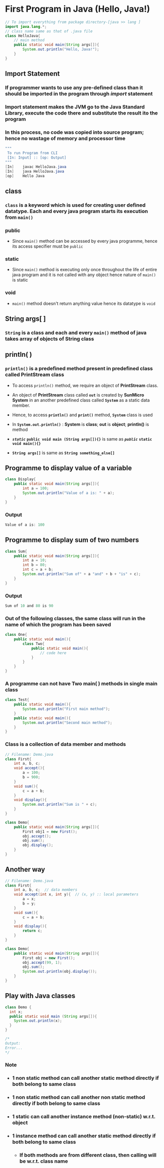 # First Program in Java (Hello, Java!)

```java
// To import everything from package directory-[java >> lang ]
import java.lang.*;  
// class name same as that of .java file
class HelloJava{  
    // main method
    public static void main(String args[]){
        System.out.println("Hello, Java!");
    }
}
```

## Import Statement

### If programmer wants to use any pre-defined class than it should be imported in the program through *import* statement

### Import statement makes the JVM go to the Java Standard Library, execute the code there and substitute the result ito the program

### In this process, no code was copied into source program; hence no wastage of memory and processor time

```powershell
"""
 To run Program from CLI
 [In: Input] :: [op: Output]
"""
[In]    javac HelloJava.java
[In]    java HelloJava.java
[op]    Hello Java
```

## class

### `class` is a keyword which is used for creating user defined datatype. Each and every java program starts its execution from `main()`

### public

+ Since `main()` method can be accessed by every java programme, hence its access specifier must be `public`

### static

+ Since `main()` method is executing only once throughout the life of entire java program and it is not called with any object hence nature of `main()` is static

### void

+ `main()` method doesn't return anything value hence its datatype is `void`

## String args[ ]

### `String` is a class and each and every `main()` method of java takes **array of objects of String class**

## println( )

### `println()` is a predefined method present in predefined class called **PrintStream** class

+ To access `println()` method, we require an object of **PrintStream** class.

+ An object of **PrintStream** class called **`out`** is created by **SunMicro System** in an another predefined class called **`System`** as a static data member.

+ Hence, to access **`println()`** and **`print()`** method, **`System`** class is used

+ In **`System.out.println()`** : **System** is **class**; **out** is **object**; **println()** is method

+ **_`static`_** **`public void main (String args[]){}`** is same as **_`public`_** **`static void main(){}`**

+ **`String args[]`** is same as **`String something_else[]`**


## Programme to display value of a variable

```java
class Display{
    public static void main(String args[]){
        int a = 100;
        System.out.println("Value of a is: " + a);
    }
}
```

### Output

```powershell
Value of a is: 100
```

## Programme to display sum of two numbers

```java
class Sum{
    public static void main(String args[]){
        int a = 10;
        int b = 80;
        int c = a + b;
        System.out.println("Sum of" + a "and" + b + "is" + c);
    }
}
```

### Output

```powershell
Sum of 10 and 80 is 90
```

### Out of the following classes, the same class will run in the name of which the program has been saved

```java
class One{
    public static void main(){
        class Two{
            public static void main(){
                // code here
            }
        }
    }
}
```

### A programme can not have Two main( ) methods in single main class

```java
class Test{
    public static void main(){
        System.out.println("First main method");
    }
    public static void main(){
        System.out.println("Second main method");
    }
}
```

### Class is a collection of data member and methods

```java
// Filename: Demo.java
class First{
    int a, b, c;
    void accept(){
        a = 100;
        b = 900;
    }
    void sum(){
        c = a + b;
    }
    void display(){
        System.out.println("Sum is " + c);
    }
}

class Demo{
    public static void main(String args[]){
        First obj1 = new First();
        obj.accept();
        obj.sum();
        obj.display();
    }
}

```

## Another way

```java
// Filename: Demo.java
class First{
    int a, b, c;  // data members
    void accept(int x, int y){  // (x, y) :: local parameters
        a = x;
        b = y;
    }
    void sum(){
        c = a + b;
    }
    void display(){
        return c;
    }
}

class Demo{
    public static void main(String args[]){
        First obj = new First();
        obj.accept(99, 1);
        obj.sum();
        System.out.println(obj.display());
    }
}

```

## Play with Java classes

```java
class Demo {
  int x;
  public static void main (String args[]){
    System.out.println(x);
  }
}

/*
Output:
Error... 
*/
```

### Note

+ ### 1 non static method can call another static method  directly if both belong to same class

+ ### 1 non static method can call another non static method directly if both belong to same class

+ ### 1 static can call another instance method (non-static) w.r.t. object

+ ### 1 instance method can call another static method directly if both belong to same class

  + ### If both methods are from different class, then calling will be w.r.t. class name
